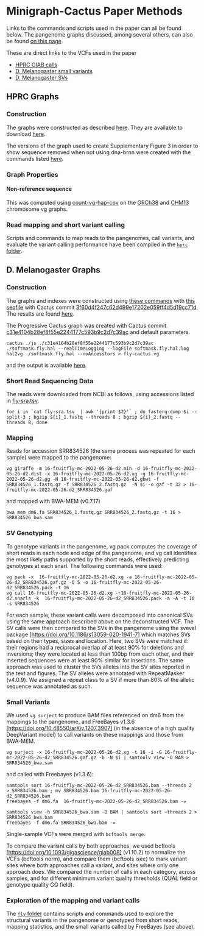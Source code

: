 # Minigraph-Cactus Paper Methods

Links to the commands and scripts used in the paper can all be found below.  The pangenome graphs discussed, among several others, can also be found [on this page](../mc-pangenomes/README.md).

These are direct links to the VCFs used in the paper
* [HPRC GIAB calls](https://s3-us-west-2.amazonaws.com/human-pangenomics/index.html?prefix=publications/mc_2022/hprc-human/)
* [D. Melanogaster small variants](https://s3-us-west-2.amazonaws.com/human-pangenomics/publications/mc_2022/fruitfly/surject.16-fruitfly-mc-2022-05-26-d2.vcf.gz)
* [D. Melanogaster SVs](https://s3-us-west-2.amazonaws.com/human-pangenomics/publications/mc_2022/fruitfly/16-fruitfly-mc-2022-05-26-d2.100samples.decomposed.svs.vcf.gz)

## HPRC Graphs

### Construction

The graphs were constructed as described [here](../pangenome.md#hprc-version-1.0-graphs).  They are available to download [here](https://github.com/human-pangenomics/hpp_pangenome_resources/).

The versions of the graph used to create Supplementary Figure 3 in order to show sequence removed when not using dna-brnn were created with the commands listed [here](../pangenome.md#hprc-graph).

### Graph Properties

#### Non-reference sequence

This was computed using [count-vg-hap-cov](https://github.com/ComparativeGenomicsToolkit/hal2vg/blob/f3d9a1838d1fb5582b6e1cd509792daee51fd2a9/count-vg-hap-cov.cpp) on the [GRCh38](https://s3-us-west-2.amazonaws.com/human-pangenomics/index.html?prefix=pangenomes/scratch/2021_08_11_minigraph_cactus/GRCh38-chrom-graphs/) and [CHM13](https://s3-us-west-2.amazonaws.com/human-pangenomics/index.html?prefix=pangenomes/scratch/2021_08_11_minigraph_cactus/CHM13-chrom-graphs/) chromosome vg graphs.

### Read mapping and short variant calling

Scripts and commands to map reads to the pangenomes, call variants, and evaluate the variant calling performance have been compiled in the [`hprc` folder](hprc).

## D. Melanogaster Graphs

### Construction

The graphs and indexes were constructed using [these commands](../mc-pangenomes/16-fly-pg-2022-05-26-commands.md) with [this seqfile](../mc-pangenomes/16-fly-pg-2022-05-26-seqfile.txt) with Cactus commit [3f60d4f247c62d499e17202e059ff4d5d19cc71d](https://github.com/ComparativeGenomicsToolkit/cactus/commit/3f60d4f247c62d499e17202e059ff4d5d19cc71d).  The results are found [here](https://s3-us-west-2.amazonaws.com/human-pangenomics/index.html?prefix=publications/mc2022/mc-pangenomes/16-fly-pg-2022-05-26).

The Progressive Cactus graph was created with Cactus commit [c31e4104b28ef8f55e2244177c593b9c2d7c39ac](https://github.com/ComparativeGenomicsToolkit/cactus/commit/c31e4104b28ef8f55e2244177c593b9c2d7c39ac) and default parameters

```
cactus ./js ./c31e4104b28ef8f55e2244177c593b9c2d7c39ac ./softmask.fly.hal --realTimeLogging --logFile softmask.fly.hal.log
hal2vg ./softmask.fly.hal --noAncesstors > fly-cactus.vg
```
and the output is available [here](https://s3-us-west-2.amazonaws.com/human-pangenomics/index.html?prefix=publications/mc2022/fruitfly/fly-cactus/).


### Short Read Sequencing Data

The reads were downloaded from NCBI as follows, using accessions listed in [fly-sra.tsv](./fly-sra.tsv).

```
for i in `cat fly-sra.tsv  | awk '{print $2}'` ; do fasterq-dump $i --split-3 ; bgzip ${i}_1.fastq --threads 8 ; bgzip ${i}_2.fastq --threads 8; done
```

### Mapping

Reads for accession SRR834526 (the same process was repeated for each sample) were mapped to the pangenome:

```
vg giraffe -m 16-fruitfly-mc-2022-05-26-d2.min -d 16-fruitfly-mc-2022-05-26-d2.dist -x 16-fruitfly-mc-2022-05-26-d2.xg -g 16-fruitfly-mc-2022-05-26-d2.gg -H 16-fruitfly-mc-2022-05-26-d2.gbwt -f  SRR834526_1.fastq.gz -f SRR834526_2.fastq.gz  -N $i -o gaf -t 32 > 16-fruitfly-mc-2022-05-26-d2_SRR834526.gaf
```

and mapped with BWA-MEM (v0.7.17)

```
bwa mem dm6.fa SRR834526_1.fastq.gz SRR834526_2.fastq.gz -t 16 > SRR834526_bwa.sam
```

### SV Genotyping

To genotype variants in the pangenome, vg pack computes the coverage of short reads in each node and edge of the pangenome, and vg call identifies the most likely paths supported by the short reads, effectively predicting genotypes at each snarl. The following commands were used:

```
vg pack -x  16-fruitfly-mc-2022-05-26-d2.xg -a 16-fruitfly-mc-2022-05-26-d2_SRR834526.gaf.gz -Q 5 -o 16-fruitfly-mc-2022-05-26-d2_SRR834526.pack -t 16 
vg call 16-fruitfly-mc-2022-05-26-d2.xg -r16-fruitfly-mc-2022-05-26-d2.snarls -k  16-fruitfly-mc-2022-05-26-d2_SRR834526.pack -a -A -t 16 -s SRR834526
```

For each sample, these variant calls were decomposed into canonical SVs using the same approach described above on the deconstructed VCF. The SV calls were then compared to the SVs in the pangenome using the sveval package [https://doi.org/10.1186/s13059-020-1941-7] which matches SVs based on their types, sizes and location. Here, two SVs were matched if: their regions had a reciprocal overlap of at least 90% for deletions and inversions; they were located at less than 100bp from each other, and their inserted sequences were at least 90% similar for insertions. The same approach was used to cluster the SVs alleles into the SV sites reported in the text and figures. The SV alleles were annotated with RepeatMasker (v4.0.9). We assigned a repeat class to a SV if more than 80% of the allelic sequence was annotated as such.

### Small Variants

We used `vg surject` to produce BAM files referenced on dm6 from the mappings to the pangenome, and FreeBayes v1.3.6 [https://doi.org/10.48550/arXiv.1207.3907] (in the absence of a high quality DeepVariant model) to call variants on these mappings and those from BWA-MEM. 

```
vg surject -x 16-fruitfly-mc-2022-05-26-d2.xg -t 16 -i -G 16-fruitfly-mc-2022-05-26-d2_SRR834526.gaf.gz -b -N $i | samtoolv view -O BAM > SRR834526_bwa.sam
```

and called with Freebayes (v1.3.6):

```
samtools sort 16-fruitfly-mc-2022-05-26-d2_SRR834526.bam --threads 2  > SRR834526.bam ; mv SRR834526.bam 16-fruitfly-mc-2022-05-26-d2_SRR834526.bam
freebayes -f dm6.fa  16-fruitfly-mc-2022-05-26-d2_SRR834526.bam -=
```

```
samtools view -h SRR834526_bwa.sam -O BAM | samtools sort –threads 2 > SRR834526_bwa.bam
freebayes -f dm6.fa SRR834526_bwa.bam -=
```

Single-sample VCFs were merged with `bcftools merge`.

To compare the variant calls by both approaches, we used bcftools [https://doi.org/10.1093/gigascience/giab008] (v1.10.2) to normalize the VCFs (bcftools norm), and compare them (bcftools isec) to mark variant sites where both approaches call a variant, and sites where only one approach does. We compared the number of calls in each category, across samples, and for different minimum variant quality thresholds (QUAL field or genotype quality GQ field). 


### Exploration of the mapping and  variant calls

The [`fly` folder](fly) contains scripts and commands used to explore the structural variants in the pangenome or genotyped from short reads, mapping statistics, and the small variants called by FreeBayes (see above).
